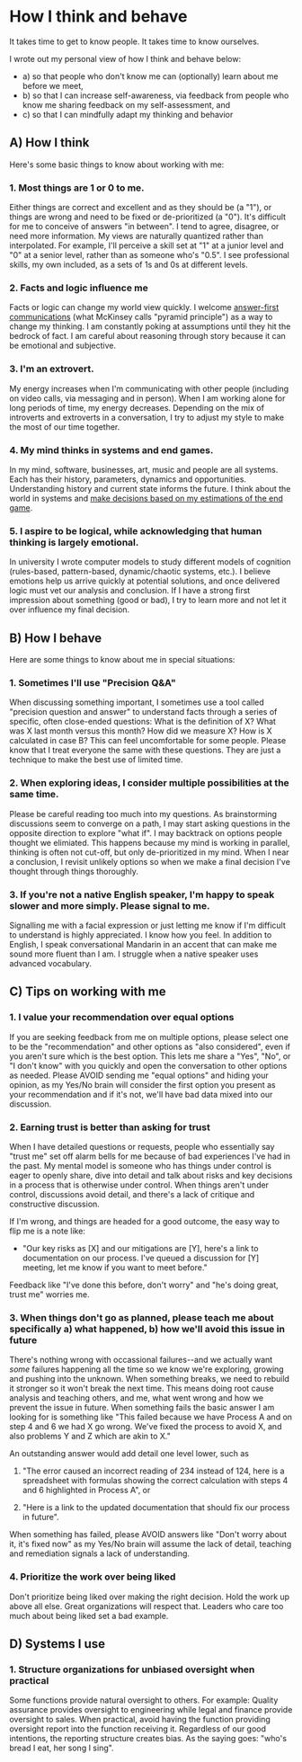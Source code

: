 # How I think and behave

It takes time to get to know people. It takes time to know ourselves. 

I wrote out my personal view of how I think and behave below: 

- a) so that people who don't know me can (optionally) learn about me before we meet, 
- b) so that I can increase self-awareness, via feedback from people who know me sharing feedback on my self-assessment, and  
- c) so that I can mindfully adapt my thinking and behavior
 
## A) How I think 

Here's some basic things to know about working with me: 

### 1. Most things are 1 or 0 to me.

Either things are correct and excellent and as they should be (a "1"), or things are wrong and need to be fixed or de-prioritized (a "0"). It's difficult for me to conceive of answers "in between". I tend to agree, disagree, or need more information. My views are naturally quantized rather than interpolated. For example, I'll perceive a skill set at "1" at a junior level and "0" at a senior level, rather than as someone who's "0.5". I see professional skills, my own included, as a sets of 1s and 0s at different levels.  

### 2. Facts and logic influence me 

Facts or logic can change my world view quickly. I welcome [answer-first communications](https://medium.com/lessons-from-mckinsey/the-pyramid-principle-f0885dd3c5c7) (what McKinsey calls "pyramid principle") as a way to change my thinking. I am constantly poking at assumptions until they hit the bedrock of fact. I am careful about reasoning through story because it can be emotional and subjective. 

### 3. I'm an extrovert.

My energy increases when I'm communicating with other people (including on video calls, via messaging and in person). When I am working alone for long periods of time, my energy decreases. Depending on the mix of introverts and extroverts in a conversation, I try to adjust my style to make the most of our time together.

### 4. My mind thinks in systems and end games.

In my mind, software, businesses, art, music and people are all systems. Each has their history, parameters, dynamics and opportunities. Understanding history and current state informs the future. I think about the world in systems and [make decisions based on my estimations of the end game](reason.md).

### 5. I aspire to be logical, while acknowledging that human thinking is largely emotional.

In university I wrote computer models to study different models of cognition (rules-based, pattern-based, dynamic/chaotic systems, etc.). I believe emotions help us arrive quickly at potential solutions, and once delivered logic must vet our analysis and conclusion. If I have a strong first impression about something (good or bad), I try to learn more and not let it over influence my final decision. 

## B) How I behave

Here are some things to know about me in special situations: 

### 1. Sometimes I'll use "Precision Q&A" 

When discussing something important, I sometimes use a tool called "precision question and answer" to understand facts through a series of specific, often close-ended questions: What is the definition of X? What was X last month versus this month? How did we measure X? How is X calculated in case B? This can feel uncomfortable for some people. Please know that I treat everyone the same with these questions. They are just a technique to make the best use of limited time.  

### 2. When exploring ideas, I consider multiple possibilities at the same time.

Please be careful reading too much into my questions. As brainstorming discussions seem to converge on a path, I may start asking questions in the opposite direction to explore "what if". I may backtrack on options people thought we elimiated. This happens because my mind is working in parallel, thinking is often not cut-off, but only de-prioritized in my mind. When I near a conclusion, I revisit unlikely options so when we make a final decision I've thought through things thoroughly. 

### 3. If you're not a native English speaker, I'm happy to speak slower and more simply. Please signal to me.

Signalling me with a facial expression or just letting me know if I'm difficult to understand is highly appreciated. I know how you feel. In addition to English, I speak conversational Mandarin in an accent that can make me sound more fluent than I am. I struggle when a native speaker uses advanced vocabulary.

## C) Tips on working with me

### 1. I value your recommendation over equal options 

If you are seeking feedback from me on multiple options, please select one to be the "recommendation" and other options as "also considered", even if you aren't sure which is the best option. This lets me share a "Yes", "No", or "I don't know" with you quickly and open the conversation to other options as needed. Please AVOID sending me "equal options" and hiding your opinion, as my Yes/No brain will consider the first option you present as your recommendation and if it's not, we'll have bad data mixed into our discussion. 

### 2. Earning trust is better than asking for trust

When I have detailed questions or requests, people who essentially say "trust me" set off alarm bells for me because of bad experiences I've had in the past. My mental model is someone who has things under control is eager to openly share, dive into detail and talk about risks and key decisions in a process that is otherwise under control. When things aren't under control, discussions avoid detail, and there's a lack of critique and constructive discussion. 

If I'm wrong, and things are headed for a good outcome, the easy way to flip me is a note like: 

- "Our key risks as [X] and our mitigations are [Y], here's a link to documentation on our process. I've queued a discussion for [Y] meeting, let me know if you want to meet before." 

Feedback like "I've done this before, don't worry" and "he's doing great, trust me" worries me.

### 3. When things don't go as planned, please teach me about specifically a) what happened, b) how we'll avoid this issue in future

There's nothing wrong with occassional failures--and we actually want _some_ failures happening all the time so we know we're exploring, growing and pushing into the unknown. When something breaks, we need to rebuild it stronger so it won't break the next time. This means doing root cause analysis and teaching others, and me, what went wrong and how we prevent the issue in future. When something fails the basic answer I am looking for is something like "This failed because we have Process A and on step 4 and 6 we had X go wrong. We've fixed the process to avoid X, and also problems Y and Z which are akin to X." 

An outstanding answer would add detail one level lower, such as 

1) "The error caused an incorrect reading of 234 instead of 124, here is a spreadsheet with formulas showing the correct calculation with steps 4 and 6 highlighted in Process A", or 

2) "Here is a link to the updated documentation that should fix our process in future". 

When something has failed, please AVOID answers like "Don't worry about it, it's fixed now" as my Yes/No brain will assume the lack of detail, teaching and remediation signals a lack of understanding. 

### 4. Prioritize the work over being liked  

Don't prioritize being liked over making the right decision. Hold the work up above all else. Great organizations will respect that. Leaders who care too much about being liked set a bad example.

## D) Systems I use 

### 1. Structure organizations for unbiased oversight when practical 

Some functions provide natural oversight to others. For example: Quality assurance provides oversight to engineering while legal and finance provide oversight to sales. When practical, avoid having the function providing oversight report into the function receiving it. Regardless of our good intentions, the reporting structure creates bias. As the saying goes: "who's bread I eat, her song I sing". 

 
